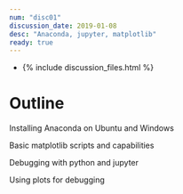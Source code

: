 ```yaml
---
num: "disc01"
discussion_date: 2019-01-08
desc: "Anaconda, jupyter, matplotlib"
ready: true
---
```


* {% include discussion_files.html %}

# Outline

Installing Anaconda on Ubuntu and Windows

Basic matplotlib scripts and capabilities

Debugging with python and jupyter

Using plots for debugging